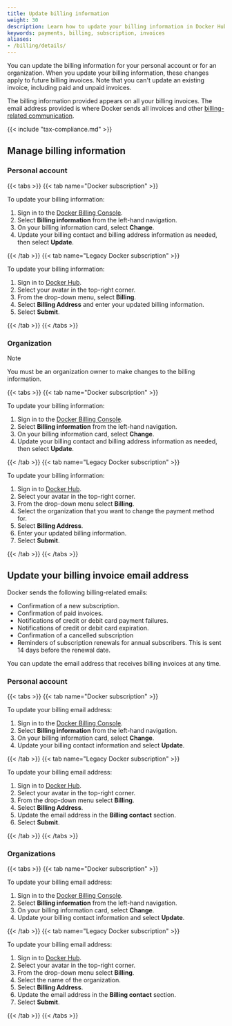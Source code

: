 ```yaml
---
title: Update billing information
weight: 30
description: Learn how to update your billing information in Docker Hub
keywords: payments, billing, subscription, invoices
aliases:
- /billing/details/
---
```


You can update the billing information for your personal account or for an organization. When you update your billing information, these changes apply to future billing invoices. Note that you can't update an existing invoice, including paid and unpaid invoices.

The billing information provided appears on all your billing invoices. The email address provided is where Docker sends all invoices and other [billing-related communication](#update-your-billing-invoice-email-address).

{{< include "tax-compliance.md" >}}

## Manage billing information

### Personal account

{{< tabs >}}
{{< tab name="Docker subscription" >}}

To update your billing information:

1. Sign in to the [Docker Billing Console](https://app.docker.com/billing).
2. Select **Billing information** from the left-hand navigation.
3. On your billing information card, select **Change**.
4. Update your billing contact and billing address information as needed, then select **Update**.

{{< /tab >}}
{{< tab name="Legacy Docker subscription" >}}

To update your billing information:

1. Sign in to [Docker Hub](https://hub.docker.com).
2. Select your avatar in the top-right corner.
3. From the drop-down menu, select **Billing**.
4. Select **Billing Address** and enter your updated billing information.
5. Select **Submit**.

{{< /tab >}}
{{< /tabs >}}

### Organization

> [!NOTE]
>
> You must be an organization owner to make changes to the billing information.

{{< tabs >}}
{{< tab name="Docker subscription" >}}

To update your billing information:

1. Sign in to the [Docker Billing Console](https://app.docker.com//billing).
2. Select **Billing information** from the left-hand navigation.
3. On your billing information card, select **Change**.
4. Update your billing contact and billing address information as needed, then select **Update**.

{{< /tab >}}
{{< tab name="Legacy Docker subscription" >}}

To update your billing information:

1. Sign in to [Docker Hub](https://hub.docker.com).
2. Select your avatar in the top-right corner.
3. From the drop-down menu select **Billing**.
4. Select the organization that you want to change the payment method for.
5. Select **Billing Address**.
6. Enter your updated billing information.
7. Select **Submit**.

{{< /tab >}}
{{< /tabs >}}

## Update your billing invoice email address

Docker sends the following billing-related emails:

- Confirmation of a new subscription.
- Confirmation of paid invoices.
- Notifications of credit or debit card payment failures.
- Notifications of credit or debit card expiration.
- Confirmation of a cancelled subscription
- Reminders of subscription renewals for annual subscribers. This is sent 14 days before the renewal date.

You can update the email address that receives billing invoices at any time.

### Personal account

{{< tabs >}}
{{< tab name="Docker subscription" >}}

To update your billing email address:

1. Sign in to the [Docker Billing Console](https://app.docker.com/billing).
2. Select **Billing information** from the left-hand navigation.
3. On your billing information card, select **Change**.
4. Update your billing contact information and select **Update**.

{{< /tab >}}
{{< tab name="Legacy Docker subscription" >}}

To update your billing email address:

1. Sign in to [Docker Hub](https://hub.docker.com).
2. Select your avatar in the top-right corner.
3. From the drop-down menu select **Billing**.
4. Select **Billing Address**.
5. Update the email address in the **Billing contact** section.
6. Select **Submit**.

{{< /tab >}}
{{< /tabs >}}

### Organizations

{{< tabs >}}
{{< tab name="Docker subscription" >}}

To update your billing email address:

1. Sign in to the [Docker Billing Console](https://app.docker.com/billing).
2. Select **Billing information** from the left-hand navigation.
3. On your billing information card, select **Change**.
4. Update your billing contact information and select **Update**.

{{< /tab >}}
{{< tab name="Legacy Docker subscription" >}}

To update your billing email address:

1. Sign in to [Docker Hub](https://hub.docker.com).
2. Select your avatar in the top-right corner.
3. From the drop-down menu select **Billing**.
4. Select the name of the organization.
5. Select **Billing Address**.
6. Update the email address in the **Billing contact** section.
7. Select **Submit**.

{{< /tab >}}
{{< /tabs >}}
